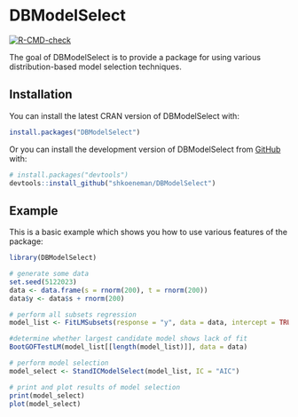 
# DBModelSelect

<!-- badges: start -->
[![R-CMD-check](https://github.com/shkoeneman/DBModelSelect/actions/workflows/R-CMD-check.yaml/badge.svg)](https://github.com/shkoeneman/DBModelSelect/actions/workflows/R-CMD-check.yaml)
<!-- badges: end -->

The goal of DBModelSelect is to provide a package for using various distribution-based model selection techniques.

## Installation

You can install the latest CRAN version of DBModelSelect with:

```r
install.packages("DBModelSelect")
```

Or you can install the development version of DBModelSelect from [GitHub](https://github.com/) with:

``` r
# install.packages("devtools")
devtools::install_github("shkoeneman/DBModelSelect")
```

## Example

This is a basic example which shows you how to use various features of the package:

``` r
library(DBModelSelect)

# generate some data
set.seed(5122023)
data <- data.frame(s = rnorm(200), t = rnorm(200))
data$y <- data$s + rnorm(200)

# perform all subsets regression
model_list <- FitLMSubsets(response = "y", data = data, intercept = TRUE, force_intercept = FALSE)

#determine whether largest candidate model shows lack of fit
BootGOFTestLM(model_list[[length(model_list)]], data = data)

# perform model selection
model_select <- StandICModelSelect(model_list, IC = "AIC")

# print and plot results of model selection
print(model_select)
plot(model_select)
```

